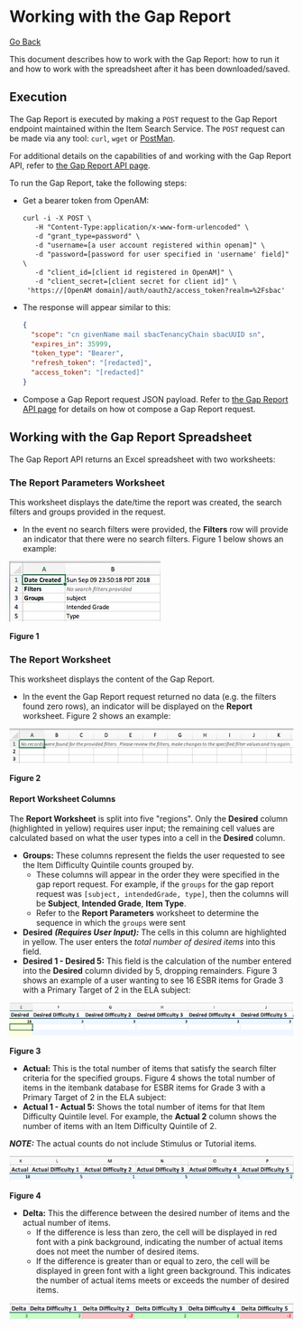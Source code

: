 # Working with the Gap Report

[Go Back](../README.md)

This document describes how to work with the Gap Report: how to run it and how to work with the spreadsheet after it has been downloaded/saved.

## Execution
The Gap Report is executed by making a `POST` request to the Gap Report endpoint maintained within the Item Search Service.  The `POST` request can be made via any tool: `curl`, `wget` or [PostMan](https://www.getpostman.com/).

For additional details on the capabilities of and working with the Gap Report API, refer to [the Gap Report API page](https://github.com/SmarterApp/AP_IMRT_ItemSearchService/blob/feature/IAT-2095-docs/documentation/gap_report_api.md).

To run the Gap Report, take the following steps:
* Get a bearer token from OpenAM:

	```
	curl -i -X POST \
	   -H "Content-Type:application/x-www-form-urlencoded" \
	   -d "grant_type=password" \
	   -d "username=[a user account registered within openam]" \
	   -d "password=[password for user specified in 'username' field]" \
	   -d "client_id=[client id registered in OpenAM]" \
	   -d "client_secret=[client secret for client id]" \
	 'https://[OpenAM domain]/auth/oauth2/access_token?realm=%2Fsbac'
    ```

* The response will appear similar to this:

	```json
	{
	  "scope": "cn givenName mail sbacTenancyChain sbacUUID sn",
	  "expires_in": 35999,
	  "token_type": "Bearer",
	  "refresh_token": "[redacted]",
	  "access_token": "[redacted]"
	}
	```
	
* Compose a Gap Report request JSON payload.  Refer to [the Gap Report API page](https://github.com/SmarterApp/AP_IMRT_ItemSearchService/blob/develop/documentation/gap_report_api.md) for details on how ot compose a Gap Report request.

## Working with the Gap Report Spreadsheet
The Gap Report API returns an Excel spreadsheet with two worksheets:

### The Report Parameters Worksheet
This worksheet displays the date/time the report was created, the search filters and groups provided in the request.

* In the event no search filters were provided, the **Filters** row will provide an indicator that there were no search filters.  Figure 1 below shows an example:

![Report Parameters Worksheet showing no filters](assets/images/gap-report-params-ws-no-filters.png)

**Figure 1**

### The Report Worksheet
This worksheet displays the content of the Gap Report.

* In the event the Gap Report request returned no data (e.g. the filters found zero rows), an indicator will be displayed on the **Report** worksheet.  Figure 2 shows an example:

![Report Worksheet showing no records](assets/images/gap-report-ws-no-data.png)

**Figure 2**

#### Report Worksheet Columns
The **Report Worksheet** is split into five "regions".  Only the **Desired** column (highlighted in yellow) requires user input; the remaining cell values are calculated based on what the user types into a cell in the **Desired** column.

* **Groups:** These columns represent the fields the user requested to see the Item Difficulty Quintile counts grouped by.
  * These columns will appear in the order they were specified in the gap report request.  For example, if the `groups` for the gap report request was `[subject, intendedGrade, type]`, then the columns will be **Subject**, **Intended Grade**, **Item Type**.
  * Refer to the **Report Parameters** worksheet to determine the sequence in which the `groups` were sent
* **Desired** _**(Requires User Input):**_  The cells in this column are highlighted in yellow.  The user enters the _total number of desired items_ into this field.
* **Desired 1 - Desired 5:** This field is the calculation of the number entered into the **Desired** column divided by 5, dropping remainders.  Figure 3 shows an example of a user wanting to see 16 ESBR items for Grade 3 with a Primary Target of 2 in the ELA subject:

![Total desired items](assets/images/gap-report-desired-data-entry.png)

**Figure 3**

* **Actual:** This is the total number of items that satisfy the search filter criteria for the specified groups.  Figure 4 shows the total number of items in the itembank database for ESBR items for Grade 3 with a Primary Target of 2 in the ELA subject:
* **Actual 1 - Actual 5:** Shows the total number of items for that Item Difficulty Quintile level.  For example, the **Actual 2** column shows the number of items with an Item Difficulty Quintile of 2.

_**NOTE:**_  The actual counts do not include Stimulus or Tutorial items.

![Actual items](assets/images/gap-report-ws-actual-items-count.png)

**Figure 4**

* **Delta:** This the difference between the desired number of items and the actual number of items.
  * If the difference is less than zero, the cell will be displayed in red font with a pink background, indicating the number of actual items does not meet the number of desired items.
  * If the difference is greater than or equal to zero, the cell will be displayed in green font with a light green background.  This indicates the number of actual items meets or exceeds the number of desired items.

![Delta columns calculation](assets/images/gap-report-ws-delta-items.png)

